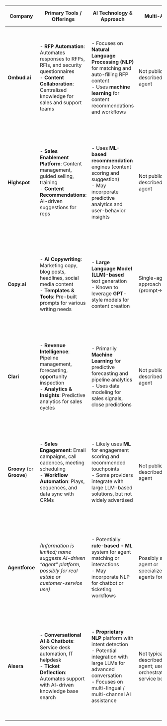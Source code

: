 

| **Company** | **Primary Tools / Offerings** | **AI Technology & Approach** | **Multi-Agents?** | **OpenAI or LLM Usage?** | **Potential Gaps / Limitations** |
|-------------|-------------------------------|------------------------------|--------------------|--------------------------|-----------------------------------|
| **Ombud.ai** | - **RFP Automation**: Automates responses to RFPs, RFIs, and security questionnaires <br/>- **Content Collaboration**: Centralized knowledge for sales and support teams | - Focuses on **Natural Language Processing (NLP)** for matching and auto-filling RFP content <br/>- Uses **machine learning** for content recommendations and workflows | Not publicly described as multi-agent | Not explicitly disclosed | - Limited generative capabilities (mostly automation rather than creative text generation) <br/>- May lack deep conversational or multi-turn Q&A AI <br/>- Potential difficulty integrating with more advanced LLM-based workflows |
| **Highspot** | - **Sales Enablement Platform**: Content management, guided selling, training <br/>- **Content Recommendations**: AI-driven suggestions for reps | - Uses **ML-based recommendation** engines (content scoring and suggestion) <br/>- May incorporate predictive analytics and user-behavior insights | Not publicly described as multi-agent | Unclear; not typically stated as OpenAI-based | - Primarily focuses on content recommendations vs. advanced generative AI <br/>- Lacks a widely-publicized generative text or multi-agent strategy <br/>- Gaps in real-time conversational intelligence or advanced Q&A |
| **Copy.ai**  | - **AI Copywriting**: Marketing copy, blog posts, headlines, social media content <br/>- **Templates & Tools**: Pre-built prompts for various writing needs | - **Large Language Model (LLM)-based** text generation <br/>- Known to leverage **GPT**-style models for content creation | Single-agent approach (prompt→response) | **Yes** (traditionally built on OpenAI GPT APIs) | - Primarily single-step text generation (lacks deeper multi-turn conversation features) <br/>- Limited in advanced personalization or domain-specific tuning <br/>- Reliant on OpenAI’s updates and model improvements |
| **Clari**    | - **Revenue Intelligence**: Pipeline management, forecasting, opportunity inspection <br/>- **Analytics & Insights**: Predictive analytics for sales cycles | - Primarily **Machine Learning** for predictive forecasting and pipeline analytics <br/>- Uses data modeling for sales signals, close predictions | Not publicly described as multi-agent | Not publicly disclosed | - Focus on analytics and predictions rather than generative AI <br/>- Lacks deep conversational interface or text generation <br/>- May need extensive data integration to achieve accurate forecasts |
| **Groovy** (or **Groove**) | - **Sales Engagement**: Email campaigns, call cadences, meeting scheduling <br/>- **Workflow Automation**: Plays, sequences, and data sync with CRMs | - Likely uses **ML** for engagement scoring and recommended touchpoints <br/>- Some providers integrate with large LLM-based solutions, but not widely advertised | Not publicly described as multi-agent | Unclear; some features may integrate GPT-like services | - Focus is on automation of outreach rather than advanced generative AI <br/>- May not provide robust multi-turn, context-aware AI interactions <br/>- Gaps in real-time advanced content personalization or conversation intelligence |
| **Agentforce** | *(Information is limited; name suggests AI-driven “agent” platform, possibly for real estate or customer-service use)* | - Potentially **rule-based + ML** system for agent matching or interactions <br/>- May incorporate NLP for chatbot or ticketing workflows | Possibly single-agent or specialized sub-agents for tasks | Unclear | - Limited publicly available details on architecture <br/>- May not support advanced multi-agent orchestration <br/>- Gaps in robust generative capabilities or advanced LLM-based conversation |
| **Aisera**   | - **Conversational AI & Chatbots**: Service desk automation, IT helpdesk <br/>- **Ticket Deflection**: Automates support with AI-driven knowledge base search | - **Proprietary NLP** platform with intent detection <br/>- Potential integration with large LLMs for advanced conversation <br/>- Focuses on multi-lingual / multi-channel AI assistance | Not typically described as multi-agent; uses orchestrated service bots | May integrate with GPT or other LLMs depending on deployment | - While advanced in enterprise automation, custom domain adaptation may require significant training <br/>- Not widely known for multi-agent frameworks <br/>- Potentially limited in end-user generative tasks vs. service-specific use cases |
